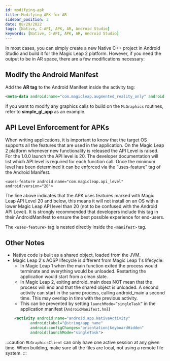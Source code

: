 ```yaml
---
id: modifying-apk
title: Modifying APK for AR
sidebar_position: 3
date: 08/29/2022
tags: [Native, C-API, APK, AR, Android Studio]
keywords: [Native, C-API, APK, AR, Android Studio]
---
```


In most cases, you can simply create a new Native C++ project in Android Studio and build it for the Magic Leap 2 platform. However, if you need the output to be in AR space, there are a few modifications necessary:

## Modify the Android Manifest

Add the **AR tag** to the Android Manifest inside the activity tag:

```xml
<meta-data android:name="com.magicleap.augmented_reality_only" android:value="true" />
```

If you want to modify any graphics calls to build on the `MLGraphics` routines, refer to **simple_gl_app** as an example.

## API Level Enforcement for APKs

When writing applications, it is important to know that the target OS supports all the features that are used in the application. On the Magic Leap 2 platform whenever new functionality is released the API Level is raised. For the 1.0.0 launch the API level is 20. The developer documentation will list which API level is required for each function call. Once the minimum level has been determined it can be enforced via the “uses-feature” tag of the Android Manifest.

`<uses-feature android:name="com.magicleap.api_level" android:version="20">`

The line above indicates that the APK uses features marked with Magic Leap API Level 20 and below, this means it will not install on an OS with a lower Magic Leap API level than 20 (not to be confused with the Android API Level). It is strongly recommended that developers include this tag in their AndroidManifest to ensure the best possible experience for end-users.

The `<uses-feature>` tag is nested directly inside the `<manifest>` tag.

## Other Notes

- Native code is built as a shared object, loaded from the JVM.
- Magic Leap 2's AOSP lifecycle is different from Magic Leap 1's lifecycle:
  - In Magic Leap 1 when the main function exited the process would terminate and everything would be unloaded. Restarting the application would start from a clean slate.
  - In Magic Leap 2, exiting android_main does NOT mean that the process will end and that the shared object is unloaded. A second activity can start in the same process, calling android_main a second time. This may overlap in time with the previous activity.
  - This can be prevented by setting `launchMode=”singleTask”` in the application manifest (`AndroidManifest.hml`)

``` xml {4}
    <activity android:name="android.app.NativeActivity"
           android:label="@string/app_name"
           android:configChanges="orientation|keyboardHidden"
           android:launchMode="singleTask">
```

:::caution
`MLGraphicsClient` can only have one active session at any given time. When building, make sure all the files are local, not using a remote file system.
:::

